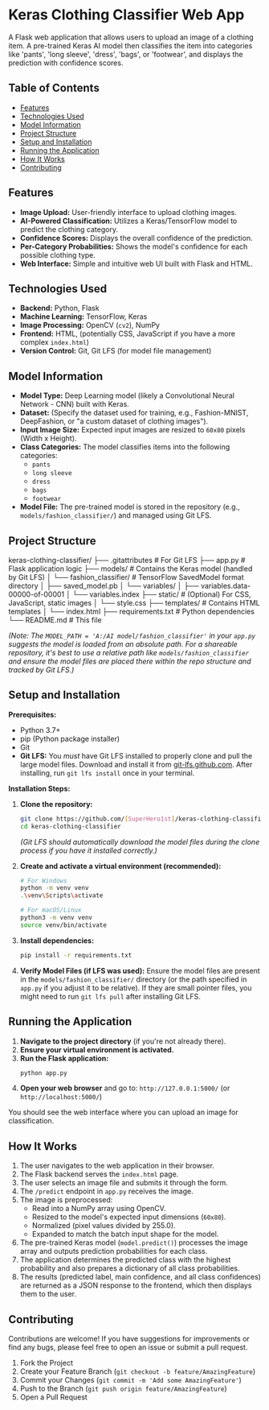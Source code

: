 # Keras Clothing Classifier Web App

A Flask web application that allows users to upload an image of a clothing item. A pre-trained Keras AI model then classifies the item into categories like 'pants', 'long sleeve', 'dress', 'bags', or 'footwear', and displays the prediction with confidence scores.

<!-- Optional: Add a screenshot or GIF of your application in action -->
<!-- ![App Screenshot](https://github.com/SuperHero1st/keras-clothing-classifier/blob/main/app_view.jpg) -->

## Table of Contents
- [Features](#features)
- [Technologies Used](#technologies-used)
- [Model Information](#model-information)
- [Project Structure](#project-structure)
- [Setup and Installation](#setup-and-installation)
- [Running the Application](#running-the-application)
- [How It Works](#how-it-works)
- [Contributing](#contributing)

## Features
- **Image Upload:** User-friendly interface to upload clothing images.
- **AI-Powered Classification:** Utilizes a Keras/TensorFlow model to predict the clothing category.
- **Confidence Scores:** Displays the overall confidence of the prediction.
- **Per-Category Probabilities:** Shows the model's confidence for each possible clothing type.
- **Web Interface:** Simple and intuitive web UI built with Flask and HTML.

## Technologies Used
- **Backend:** Python, Flask
- **Machine Learning:** TensorFlow, Keras
- **Image Processing:** OpenCV (`cv2`), NumPy
- **Frontend:** HTML, (potentially CSS, JavaScript if you have a more complex `index.html`)
- **Version Control:** Git, Git LFS (for model file management)

## Model Information
- **Model Type:** Deep Learning model (likely a Convolutional Neural Network - CNN) built with Keras.
- **Dataset:** (Specify the dataset used for training, e.g., Fashion-MNIST, DeepFashion, or "a custom dataset of clothing images").
- **Input Image Size:** Expected input images are resized to `60x80` pixels (Width x Height).
- **Class Categories:** The model classifies items into the following categories:
    - `pants`
    - `long sleeve`
    - `dress`
    - `bags`
    - `footwear`
- **Model File:** The pre-trained model is stored in the repository (e.g., `models/fashion_classifier/`) and managed using Git LFS.

## Project Structure
keras-clothing-classifier/
├── .gitattributes # For Git LFS
├── app.py # Flask application logic
├── models/ # Contains the Keras model (handled by Git LFS)
│ └── fashion_classifier/ # TensorFlow SavedModel format directory
│ ├── saved_model.pb
│ └── variables/
│ ├── variables.data-00000-of-00001
│ └── variables.index
├── static/ # (Optional) For CSS, JavaScript, static images
│ └── style.css
├── templates/ # Contains HTML templates
│ └── index.html
├── requirements.txt # Python dependencies
└── README.md # This file

*(Note: The `MODEL_PATH = 'A:/AI model/fashion_classifier'` in your `app.py` suggests the model is loaded from an absolute path. For a shareable repository, it's best to use a relative path like `models/fashion_classifier` and ensure the model files are placed there within the repo structure and tracked by Git LFS.)*

## Setup and Installation

**Prerequisites:**
- Python 3.7+
- pip (Python package installer)
- Git
- **Git LFS:** You *must* have Git LFS installed to properly clone and pull the large model files. Download and install it from [git-lfs.github.com](https://git-lfs.github.com/). After installing, run `git lfs install` once in your terminal.

**Installation Steps:**

1.  **Clone the repository:**
    ```bash
    git clone https://github.com/[SuperHero1st]/keras-clothing-classifier.git
    cd keras-clothing-classifier
    ```
    *(Git LFS should automatically download the model files during the clone process if you have it installed correctly.)*

2.  **Create and activate a virtual environment (recommended):**
    ```bash
    # For Windows
    python -m venv venv
    .\venv\Scripts\activate

    # For macOS/Linux
    python3 -m venv venv
    source venv/bin/activate
    ```

3.  **Install dependencies:**
    ```bash
    pip install -r requirements.txt
    ```

4.  **Verify Model Files (if LFS was used):**
    Ensure the model files are present in the `models/fashion_classifier/` directory (or the path specified in `app.py` if you adjust it to be relative). If they are small pointer files, you might need to run `git lfs pull` after installing Git LFS.

## Running the Application

1.  **Navigate to the project directory** (if you're not already there).
2.  **Ensure your virtual environment is activated.**
3.  **Run the Flask application:**
    ```bash
    python app.py
    ```
4.  **Open your web browser** and go to: `http://127.0.0.1:5000/` (or `http://localhost:5000/`)

You should see the web interface where you can upload an image for classification.

## How It Works
1.  The user navigates to the web application in their browser.
2.  The Flask backend serves the `index.html` page.
3.  The user selects an image file and submits it through the form.
4.  The `/predict` endpoint in `app.py` receives the image.
5.  The image is preprocessed:
    - Read into a NumPy array using OpenCV.
    - Resized to the model's expected input dimensions (`60x80`).
    - Normalized (pixel values divided by 255.0).
    - Expanded to match the batch input shape for the model.
6.  The pre-trained Keras model (`model.predict()`) processes the image array and outputs prediction probabilities for each class.
7.  The application determines the predicted class with the highest probability and also prepares a dictionary of all class probabilities.
8.  The results (predicted label, main confidence, and all class confidences) are returned as a JSON response to the frontend, which then displays them to the user.

<!-- Optional Sections -->
<!--
## Future Improvements
- Add support for more clothing categories.
- Improve model accuracy.
- Implement batch image processing.
- Deploy to a cloud platform (e.g., Heroku, AWS, Google Cloud).
-->

## Contributing
Contributions are welcome! If you have suggestions for improvements or find any bugs, please feel free to open an issue or submit a pull request.

1.  Fork the Project
2.  Create your Feature Branch (`git checkout -b feature/AmazingFeature`)
3.  Commit your Changes (`git commit -m 'Add some AmazingFeature'`)
4.  Push to the Branch (`git push origin feature/AmazingFeature`)
5.  Open a Pull Request
